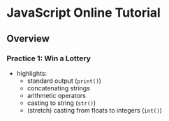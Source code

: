 # JavaScript Online Tutorial

## Overview

### Practice 1: Win a Lottery
* highlights:
    * standard output (`print()`)
    * concatenating strings
    * arithmetic operators
    * casting to string (`str()`)
    * (stretch) casting from floats to integers (`int()`)
